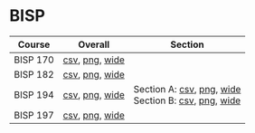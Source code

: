 # BISP

| Course | Overall | Section |
| ------ | ------- | ------- |
| BISP 170 | [csv](https://github.com/UCSD-Historical-Enrollment-Data/2024Spring/blob/main/overall/BISP%20170.csv), [png](https://raw.githubusercontent.com/UCSD-Historical-Enrollment-Data/2024Spring/main/plot_overall/BISP%20170.png), [wide](https://raw.githubusercontent.com/UCSD-Historical-Enrollment-Data/2024Spring/main/plot_overall_wide/BISP%20170.png) |  |
| BISP 182 | [csv](https://github.com/UCSD-Historical-Enrollment-Data/2024Spring/blob/main/overall/BISP%20182.csv), [png](https://raw.githubusercontent.com/UCSD-Historical-Enrollment-Data/2024Spring/main/plot_overall/BISP%20182.png), [wide](https://raw.githubusercontent.com/UCSD-Historical-Enrollment-Data/2024Spring/main/plot_overall_wide/BISP%20182.png) |  |
| BISP 194 | [csv](https://github.com/UCSD-Historical-Enrollment-Data/2024Spring/blob/main/overall/BISP%20194.csv), [png](https://raw.githubusercontent.com/UCSD-Historical-Enrollment-Data/2024Spring/main/plot_overall/BISP%20194.png), [wide](https://raw.githubusercontent.com/UCSD-Historical-Enrollment-Data/2024Spring/main/plot_overall_wide/BISP%20194.png) | Section A: [csv](https://github.com/UCSD-Historical-Enrollment-Data/2024Spring/blob/main/section/BISP%20194_A.csv), [png](https://raw.githubusercontent.com/UCSD-Historical-Enrollment-Data/2024Spring/main/plot_section/BISP%20194_A.png), [wide](https://raw.githubusercontent.com/UCSD-Historical-Enrollment-Data/2024Spring/main/plot_section_wide/BISP%20194_A.png)<br>Section B: [csv](https://github.com/UCSD-Historical-Enrollment-Data/2024Spring/blob/main/section/BISP%20194_B.csv), [png](https://raw.githubusercontent.com/UCSD-Historical-Enrollment-Data/2024Spring/main/plot_section/BISP%20194_B.png), [wide](https://raw.githubusercontent.com/UCSD-Historical-Enrollment-Data/2024Spring/main/plot_section_wide/BISP%20194_B.png) |
| BISP 197 | [csv](https://github.com/UCSD-Historical-Enrollment-Data/2024Spring/blob/main/overall/BISP%20197.csv), [png](https://raw.githubusercontent.com/UCSD-Historical-Enrollment-Data/2024Spring/main/plot_overall/BISP%20197.png), [wide](https://raw.githubusercontent.com/UCSD-Historical-Enrollment-Data/2024Spring/main/plot_overall_wide/BISP%20197.png) |  |
